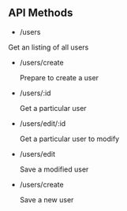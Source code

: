 
## API Methods


- /users

 Get an listing of all users

- /users/create

  Prepare to create a user

- /users/:id

  Get a particular user

- /users/edit/:id

  Get a particular user to modify
  
- /users/edit

  Save a modified user
  

- /users/create

  Save a new user
  
  

